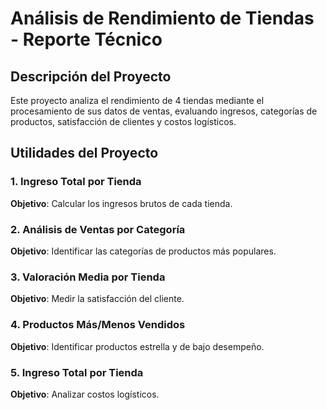 # Análisis de Rendimiento de Tiendas - Reporte Técnico

## Descripción del Proyecto
Este proyecto analiza el rendimiento de 4 tiendas mediante el procesamiento de sus datos de ventas, evaluando ingresos, categorías de productos, satisfacción de clientes y costos logísticos.

## Utilidades del Proyecto

### 1. Ingreso Total por Tienda
**Objetivo**: Calcular los ingresos brutos de cada tienda.

### 2. Análisis de Ventas por Categoría
**Objetivo**: Identificar las categorías de productos más populares.

### 3. Valoración Media por Tienda
**Objetivo**: Medir la satisfacción del cliente.

### 4. Productos Más/Menos Vendidos
**Objetivo**: Identificar productos estrella y de bajo desempeño.

### 5. Ingreso Total por Tienda
**Objetivo**: Analizar costos logísticos.

